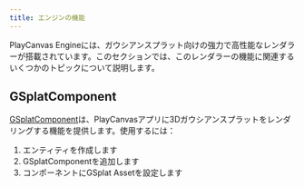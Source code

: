 ```yaml
---
title: エンジンの機能
---
```


PlayCanvas Engineには、ガウシアンスプラット向けの強力で高性能なレンダラーが搭載されています。このセクションでは、このレンダラーの機能に関連するいくつかのトピックについて説明します。

## GSplatComponent

[GSplatComponent](https://api.playcanvas.com/engine/classes/GSplatComponent.html)は、PlayCanvasアプリに3Dガウシアンスプラットをレンダリングする機能を提供します。使用するには：

1. エンティティを作成します
2. GSplatComponentを追加します
3. コンポーネントにGSplat Assetを設定します
